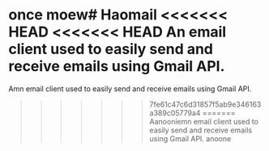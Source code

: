 once moew# Haomail 
<<<<<<< HEAD
<<<<<<< HEAD
An email client used to easily send and receive emails using Gmail API.
=======
Amn email client used to easily send and receive emails using Gmail API.
>>>>>>> 7fe61c47c6d31857f5ab9e346163a389c05779a4
=======
Aanooniemn email client used to easily send and receive emails using Gmail API.
>>>>>>> anoone
